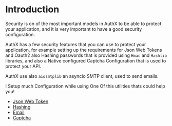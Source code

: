 # Introduction

Security is on of the most important models in AuthX to be able to protect your application, and it is very important to have a good security configuration.

AuthX has a few security features that you can use to protect your application, for example setting up the requirements for Json Web Tokens and Oauth2 also Hashing passwords that is provided using `Hmac` and `Hashlib` libraries, and also a Native configured Captcha Configuration that is used to protect your API.

AuthX use also `aiosmtplib` an asyncio SMTP client, used to send emails.

I Setup much Configuration while using One Of this utilities thats could help you!

- [Json Web Token](jwt.md)
- [Hashing](hashing.md)
- [Email](email.md)
- [Captcha](captcha.md)